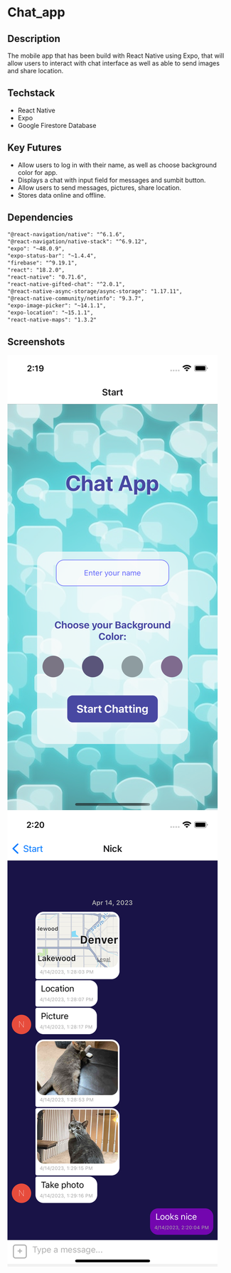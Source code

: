 # Chat_app

## Description 

The mobile app that has been build with React Native using Expo, that will allow users to interact with chat interface as well as able to send images and share location.

## Techstack
+ React Native
+ Expo
+ Google Firestore Database

## Key Futures
+ Allow users to log in with their name, as well as choose background color for app.
+ Displays a chat with input field for messages and sumbit button.
+ Allow users to send messages, pictures, share location.
+ Stores data online and offline.

## Dependencies 
    "@react-navigation/native": "^6.1.6",
    "@react-navigation/native-stack": "^6.9.12",
    "expo": "~48.0.9",
    "expo-status-bar": "~1.4.4",
    "firebase": "^9.19.1",
    "react": "18.2.0",
    "react-native": "0.71.6",
    "react-native-gifted-chat": "^2.0.1",
    "@react-native-async-storage/async-storage": "1.17.11",
    "@react-native-community/netinfo": "9.3.7",
    "expo-image-picker": "~14.1.1",
    "expo-location": "~15.1.1",
    "react-native-maps": "1.3.2"

## Screenshots
![Home page](home.png)
![Chat page](chat.png)
